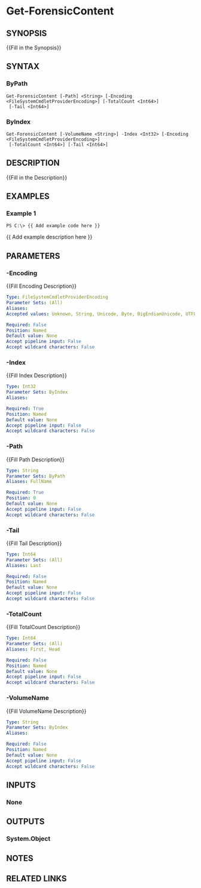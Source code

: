 # Get-ForensicContent

## SYNOPSIS
{{Fill in the Synopsis}}

## SYNTAX

### ByPath
```
Get-ForensicContent [-Path] <String> [-Encoding <FileSystemCmdletProviderEncoding>] [-TotalCount <Int64>]
 [-Tail <Int64>]
```

### ByIndex
```
Get-ForensicContent [-VolumeName <String>] -Index <Int32> [-Encoding <FileSystemCmdletProviderEncoding>]
 [-TotalCount <Int64>] [-Tail <Int64>]
```

## DESCRIPTION
{{Fill in the Description}}

## EXAMPLES

### Example 1
```
PS C:\> {{ Add example code here }}
```

{{ Add example description here }}

## PARAMETERS

### -Encoding
{{Fill Encoding Description}}

```yaml
Type: FileSystemCmdletProviderEncoding
Parameter Sets: (All)
Aliases: 
Accepted values: Unknown, String, Unicode, Byte, BigEndianUnicode, UTF8, UTF7, UTF32, Ascii, Default, Oem, BigEndianUTF32

Required: False
Position: Named
Default value: None
Accept pipeline input: False
Accept wildcard characters: False
```

### -Index
{{Fill Index Description}}

```yaml
Type: Int32
Parameter Sets: ByIndex
Aliases: 

Required: True
Position: Named
Default value: None
Accept pipeline input: False
Accept wildcard characters: False
```

### -Path
{{Fill Path Description}}

```yaml
Type: String
Parameter Sets: ByPath
Aliases: FullName

Required: True
Position: 0
Default value: None
Accept pipeline input: False
Accept wildcard characters: False
```

### -Tail
{{Fill Tail Description}}

```yaml
Type: Int64
Parameter Sets: (All)
Aliases: Last

Required: False
Position: Named
Default value: None
Accept pipeline input: False
Accept wildcard characters: False
```

### -TotalCount
{{Fill TotalCount Description}}

```yaml
Type: Int64
Parameter Sets: (All)
Aliases: First, Head

Required: False
Position: Named
Default value: None
Accept pipeline input: False
Accept wildcard characters: False
```

### -VolumeName
{{Fill VolumeName Description}}

```yaml
Type: String
Parameter Sets: ByIndex
Aliases: 

Required: False
Position: Named
Default value: None
Accept pipeline input: False
Accept wildcard characters: False
```

## INPUTS

### None


## OUTPUTS

### System.Object

## NOTES

## RELATED LINKS

